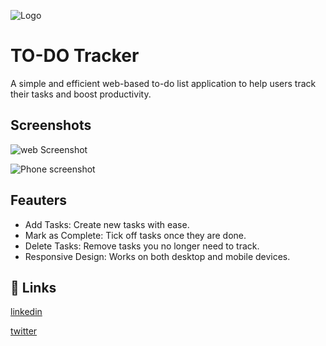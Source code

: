 
![Logo](https://ucarecdn.com/77d371fc-e433-493b-9317-a9a5e5ad4a5f/outputonlinepngtools.png)

# TO-DO Tracker

A simple and efficient web-based to-do list application to help users track their tasks and boost productivity.


## Screenshots

![web Screenshot](https://ucarecdn.com/66fbf401-d6c4-49ec-ae33-e15008adfa08/66dedf0a77d1f178133071ea.jpg)

![Phone screenshot](https://ucarecdn.com/2c9b1671-8baf-4185-b4fa-ba9335a6bbe8/download.png)


## Feauters
- Add Tasks: Create new tasks with ease.
- Mark as Complete: Tick off tasks once they are done.
- Delete Tasks: Remove tasks you no longer need to track.
- Responsive Design: Works on both desktop and mobile devices.



## 🔗 Links
[linkedin](http://www.linkedin.com/in/unshreif)

[twitter](https://twitter.com/unshreif)

